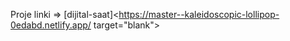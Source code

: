 Proje linki => [dijital-saat]<https://master--kaleidoscopic-lollipop-0edabd.netlify.app/ target="blank">


